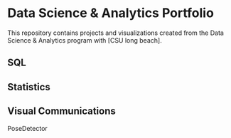 
# Data Science & Analytics Portfolio
This repository contains projects and visualizations created from the Data Science & Analytics program with [CSU long beach].

## SQL

## Statistics

## Visual Communications
PoseDetector
